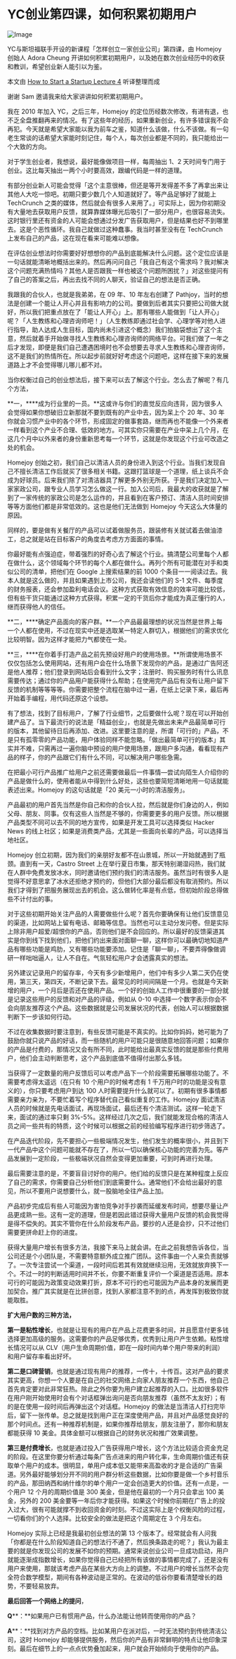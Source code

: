 # YC创业第四课，如何积累初期用户

![Image](img/PastedGraphic3.png)

YC与斯坦福联手开设的新课程「怎样创立一家创业公司」第四课，由 Homejoy 创始人 Adora Cheung 开讲如何积累初期用户，以及她在数次创业经历中的收获和教训，希望创业新人能引以为鉴。

本文由 [How to Start a Startup Lecture 4](http://startupclass.samaltman.com/courses/lec04/) 听译整理而成

谢谢 Sam 邀请我来给大家讲讲如何积累初期用户。

我在 2010 年加入 YC，之后三年，Homejoy 的定位历经数次修改，有进有退，也不乏全盘推翻再来的情况。有了这些年的经历，如果重新创业，有许多错误我不会再犯。今天就是希望大家能以我为前车之鉴，知道什么该做，什么不该做。有一句老生常谈的话希望大家能时刻记住，每个人，每次创业都是不同的，我只能给出一个大致的方向。

对于学生创业者，我想说，最好能像做项目一样，每周抽出 1、2 天时间专门用于创业。这比每天抽出一两个小时要高效，跟编代码是一样的道理。

有部分创业新人可能会觉得「这个主意很棒，但还是等开发得差不多了再拿出来让其他人大吃一惊吧。初期只要少数几个人知道就好了。等产品足够好了就能上 TechCrunch 之类的媒体，然后就会有很多人来用了。」可实际上，因为你初期没有大量地去获取用户反馈，就算靠媒体曝光后吸引了一部分用户，也很容易流失。这时银行里还有资金的人可能会想通过分发广告获取用户，但是结果也好不到哪里去。这是个恶性循环。我自己就做过这种蠢事。我当时甚至没有在 TechCrunch 上发布自己的产品，这在现在看来可能难以想像。

在评估创业想法时你需要好好想想你的产品到底能解决什么问题。这个定位应该是一句话就能清晰地概括出来的。然后再问问自己「我自己有这个需求吗？我对解决这个问题充满热情吗？其他人是否跟我一样也被这个问题所困扰？」对这些提问有了自己的答案之后，再出去找不同的人聊天，验证自己的想法是否正确。

我跟我的合伙人，也就是我弟弟，在 09 年、10 年左右创建了 Pathjoy，当时的想法是创建一个能让人开心并且有影响力的公司。要做到后者其实只要把公司做大就好，所以我们把重点放在了「能让人开心」上。那有哪些人能做到「让人开心」呢？「人生教练和心理咨询师吧！」（人生教练即通过社会学、心理学等对他人进行指导，助人达成人生目标，国内尚未引进这个概念）我们拍脑袋想出了这个主意，然后就着手开始做寻找人生教练和心理咨询师的网络平台。可我们做了一年之后才发现，即便是我们自己遭遇困境时也不会想要去寻求人生教练和心理咨询师，这不是我们的热情所在。所以起步前就好好考虑这个问题吧，这样在接下来的发展道路上才不会觉得哪儿哪儿都不对。

当你权衡过自己的创业想法后，接下来可以去了解这个行业。怎么去了解呢？有几个方法，

**一，****成为行业里的一员。**这或许与你们的直觉反应向违背，因为很多人会觉得如果你想破旧立新那就不要到既有的产业中去，因为呆上个 20 年、30 年你就会习惯产业中的各个环节，形成固定的做事套路，继而再也不能像一个外来者一样看到这个产业不合理、低效的地方。可其实你只需要在产业中呆上几个月，在这几个月中以外来者的身份重新思考每一个环节，这就是你发现这个行业可改造之处的机会。

Homejoy 创始之初，我们自己以清洁人员的身份进入到这个行业。当我们发现自己不擅长清洁工作后就买了很多相关书籍。这跟打篮球是一个道理，纸上谈兵不会成为好球员。后来我们除了对清洁器具了解更多外别无所获。于是我们决定加入一家家政公司，跟专业人员学习怎么做这一行。加入公司后，我最大的收获就是了解到了一家传统的家政公司是怎么运作的，并且看到在客户预订、清洁人员时间安排等等方面他们都是非常低效的。这也是他们无法做到 Homejoy 今天这么大体量的原因。

同样的，要是做有关餐厅的产品可以试着做服务员，跟装修有关就试着去做油漆工，总之就是站在目标客户的角度去考虑方方面面的事情。

你最好能有点强迫症，带着强烈的好奇心去了解这个行业。搞清楚公司里每个人都在做什么，这个领域每个环节的每个人都在做什么。再列个所有可能潜在对手和类似公司的清单，把他们在 Google 上搜索结果的前 1000 个条目一一阅读过去。我本人就是这么做的，并且如果遇到上市公司，我还会读他们的 S-1 文件、每季度的财务报表，还会参加盈利电话会议。这种方式获取有效信息的效率可能比较低，但有些干货只能通过这种方式获得。积累一定的干货后你才能成为真正懂行的人，继而获得他人的信任。

**二，****确定产品面向的客户群。**一个产品最最理想的状况当然是世界上每一个人都在使用，不过在现实中还是选取某一特定人群切入，根据他们的需求优化比较明智。因为这样才能把力气都使在一处。

**三，****在你着手打造产品之前先预设好用户的使用场景。**所谓使用场景不仅仅包括怎么使用网站，还有用户会在什么场景下发现你的产品，是通过广告阿还是他人推荐；他们登录到网站后会看到什么文字；注册时、购买服务时有什么讯息需要传达；通过你的产品用户能获得什么帮助；在使用完产品后有没有让用户留下反馈的机制等等等等。你需要把整个流程在脑中过一遍，在纸上记录下来，最后再开始着手编程，用代码还原这个设想。

有了想法，找到了目标用户，了解了行业细节，之后要做什么呢？现在可以开始创建产品了。当下最流行的说法是「精益创业」，也就是先做出未来产品最简单可行的版本，其他留待日后再添加、改进。这里要注意的是，所谓「可行的」产品，不是只有孤零零的产品功能，用户体验同样不能忽略。「做出最简单可行的版本」其实并不难，只需再过一遍你脑中预设的用户使用场景，跟用户多沟通，看看现有产品的样子，你的产品跟它们有什么不同，可以解决用户哪些急需。

在把最小可行产品推广给用户之前还需要做最后一件事情—尝试向陌生人介绍你的产品是做什么的，使用者能从中得到什么好处，这些也要简短清晰地用一句话就能表述出来。Homejoy 的这句话就是「20 美元一小时的清洁服务」。

产品最初的用户首先当然是你自己和你的合伙人拉，然后就是你们身边的人，例如父母、朋友、同事。仅有这些人当然是不够的，你需要更多的用户反馈。所以根据产品类型不同可以去不同的地方宣传，如果是开发工具可以选择类似 Hacker News 的线上社区；如果是消费类产品，尤其是一些面向长辈的产品，可以选择当地社区。

Homejoy 创立初期，因为我们的亲朋好友都不在山景城，所以一开始就遇到了瓶颈。直到有一天，Castro Street 上在举行夏日市集，那天特别潮湿闷热，我们就在人群中免费发放冰水，同时邀请他们预约我们的清洁服务。虽然当时有很多人是觉得不好意思拿了冰水还拒绝才预约的，但他们大部分最后都没有取消预约。所以我们才得到了把服务展现出去的机会。这么做转化率是有点低，但初始阶段总得做些不计付出的事。

对于这些初期开始关注产品的人需要做些什么呢？首先你要确保有让他们反馈意见的渠道，比如网站上留有电话、邮箱等信息。当然也可以主动分发问卷。但是实际上除非用户超爱/超恨你的产品，否则他们是不会回应的。所以最好的反馈渠道其实是你到线下找到他们，把他们约出来面对面聊一聊，这样你可以最确切地知道产品有哪些功能是鸡肋，又有哪些功能要添加。记住是「聊一聊」，不要弄得像做调研一样咄咄逼人，让人不自在。气氛轻松用户才会透露真实的想法。

另外建议记录用户的留存率，今天有多少新增用户，他们中有多少人第二天仍在使用，第三天，第四天，不断记录下去。最常见的时间间隔是一个月。也就是今天新增的用户，一个月后是否还在使用产品。一个好的创始人工作中很重要的一部分就是记录这些用户的反馈和对产品的评级，例如从 0-10 中选择一个数字表示你会不会向朋友推荐这个产品。这些数据就是公司发展状况的代表，创始人可以根据数据判断下一步该如何行动。

不过在收集数据时要注意到，有些反馈可能是不真实的。比如你妈妈，她可能为了鼓励你就只说产品的好话，而一些随机的用户可能只是很随意地回答问题；如果你的产品是付费的，那情况又会有所不同，此时能给出最真实反馈的就是那些付费用户，他们会主动判断思考，这个产品到底值不值得付出那么多钱。

当获得了一定数量的用户反馈后可以考虑产品下一个阶段需要拓展哪些功能了。不需要考虑得太遥远（在只有 10 个用户的时候考虑有 1 千万用户时的功能是没有意义的），你只要考虑用户到达 100 人时需要提升什么就可以了。初期有很多事情都需要亲力亲为，不要忙着写个程序替代自己看似重复的工作。Homejoy 面试清洁人员的时候就是先电话面试，再现场面试，最后还有个清洁测试。这样一轮走下来，面试的通过率只剩 3%-5%。这样经过几次之后，我们就能发现合格的清洁人员之间一些共有的特质，这个时候可以根据之前的经验编写程序进行初步筛选了。

在产品迭代阶段，先不要担心一些极端情况发生，他们发生的概率很小，并且到下一代产品中这个问题可能就不存在了，所以一切以确保核心功能的完善为先。等产品发展到一定阶段，一些极端状况自然会变得更加重要，可到时再进行处理。

最后需要注意的是，不要盲目讨好你的用户。他们给的反馈只是在某种程度上反应了自己的需求，你需要自己分析他们到底需要什么。通常他们不会给出最好的意见，所以不要用户说想要什么，就一股脑地全往产品上加。

产品初步完成后有些人可能因为害怕竞争对手抄袭而延缓发布时间，想要尽量让产品更成熟一些。这有一定的道理，但是若因此错过获得大量用户反馈的机会我觉得是得不偿失的。其实不管你在什么阶段发布产品，要抄的人还是会抄，只不过他们需要更拼命赶上你的进度。

获得大量用户增长有很多方法，我接下来马上就会讲。在此之前我想告诉各位，当公司还是个小团队是，不需要特意额外成立推广团队。这件事由一个人来负责就够了。一次专注尝试一个渠道，一段时间后若其有效就继续沿用，无效就放弃换下一个。不过一时的判断适用时间并不长，你要不断重复评价一个渠道是否适用。原本可行的可能因为政策变动效果打折，原本不可行的也可能因为产品本身的发展而更加契合。推广其实就是在比拼创意，找到人家都注意不到的点，再发挥到极致你就能取胜。

**扩大用户数的三种方法，**

**第一是粘性增长**，也就是让现有的用户在产品上花费更多时间，并且愿意付更多钱选择更加高级的服务。这需要你的产品足够优秀，优秀到让用户产生依赖。粘性增长情况可以从 CLV（用户生命周期价值，即在一段时间内单个用户带来的利润）和用户留存率看出好坏。

**第二是口碑营销**，也就是通过现有用户的推荐，一传十，十传百。这对产品的要求其实更高，你想一个人要是在自己的社交网络上向家人朋友推荐一个东西，他自己首先肯定要对此非常狂热。除此之外你要为用户建立起推荐的入口。比如很多软件在用户刚开始使用时会有个对话框弹出询问是否向朋友推荐（虽然不太友好）；有的是在使用一段时间后再弹出这个对话框。Homejoy 的做法是当清洁人打扫完毕后，留下一张传单。总之就是找到用户正在深度使用产品，并且对产品感觉良好的那个时间点。还有一种推荐机制是，如果你推荐给朋友，朋友注册了，那你和朋友都能获得 10 美金。具体金额可以根据自己的财务状况和推广效果调整。

**第三是付费增长**，也就是通过投入广告获得用户增长，这个方法比较适合资金充足的阶段。在这里你要分析通过每条广告点进来的用户转化率，生命周期价值还有获取单个用户的成本。很明显，单用户成本低又能带来高盈收的才是合适的广告渠道。另外最好能够划分开不同的用户群分析这些数据，比如你要是做一个乡村音乐的产品，那田纳西和纳什维尔的单个用户一定会创造更大的价值。还有一点是，一个用户 12 个月的周期价值是 300 美金，但是他在最初的一个月只会拿出 100 美金，另外的 200 美金要等一年后你才能获得。如果这个时候你前期在广告上的投入过大，很有可能就撑不到收回资金的时刻。不过这实际上是个权衡风险的过程，一切看你们的个人选择。比较安全的做法是把这个周期定在 3 个月左右。

Homejoy 实际上已经是我最初创业想法的第 13 个版本了。经常就会有人问我「你都是在什么阶段知道自己的想法行不通了，然后换条路走的呢？」我认为最主要的就是你发现公司的发展不如你的预期。通常来说创业公司一旦成功启动，用户就能逐渐成指数增长，如果你觉得自己已经把所有该做的事情都完成了，还是没有用户来使用，那就该考虑产品在某些大方向上的调整。不过用户的增长当然不会完全符合数学模型，期间有各种波动是正常的。在波动的低谷你要看清楚增长的趋势，不要轻易放弃。

**最后回答一个网络上的提问**，

**Q****：**如果用户已有惯用产品，什么办法能让他转而使用你的产品？

**A****：**找到对方产品的空档。比如某用户在派对后，一时无法预约到传统清洁公司，这时 Homejoy 却能够提供服务，然后你的产品有非常鲜明的特点让他印象深刻。最后在细节上的一点点优势叠加起来，用户就会开始倾向于使用你的产品。